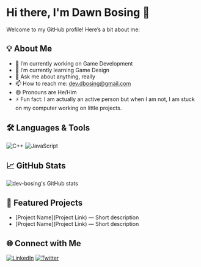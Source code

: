 # Hi there, I'm Dawn Bosing 👋

Welcome to my GitHub profile! Here’s a bit about me:

## 💡 About Me
- 🔭 I’m currently working on Game Development
- 🌱 I’m currently learning Game Design
- 💬 Ask me about anything, really
- 📫 How to reach me: dev.dbosing@gmail.com
- 😄 Pronouns are He/Him
- ⚡ Fun fact: I am actually an active person but when I am not, I am stuck on my computer working on little projects.

## 🛠️ Languages & Tools
![C++](https://img.shields.io/badge/-Language1-111?style=flat&logo=Language1&logoColor=fff)
![JavaScript](https://img.shields.io/badge/-Language2-111?style=flat&logo=Language2&logoColor=fff)
<!-- Add more badges as needed -->

## 📈 GitHub Stats
![dev-bosing's GitHub stats](https://github-readme-stats.vercel.app/api?username=dev-bosing&show_icons=true&theme=default)

## 🚀 Featured Projects
- [Project Name](Project Link) — Short description
- [Project Name](Project Link) — Short description

## 🌐 Connect with Me
[![LinkedIn](https://img.shields.io/badge/-LinkedIn-0077B5?style=flat&logo=LinkedIn&logoColor=white)](YourLinkedInURL)
[![Twitter](https://img.shields.io/badge/-Twitter-1da1f2?style=flat&logo=twitter&logoColor=white)](YourTwitterURL)
<!-- Add more as needed -->

<!--
**dev-bosing/dev-bosing** is a ✨ _special_ ✨ repository because its `README.md` (this file) appears on your GitHub profile.
-->
